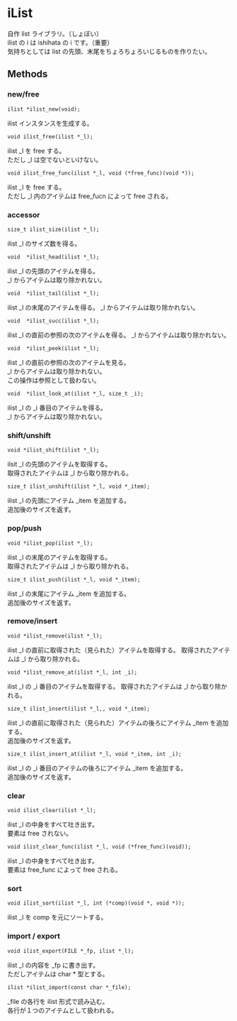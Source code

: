 # iList

自作 list ライブラリ。（しょぼい）   
ilist の i は ishihata の i です。（重要）   
気持ちとしては list の先頭、末尾をちょろちょろいじるものを作りたい。   

## Methods
### new/free

    ilist *ilist_new(void);

ilist インスタンスを生成する。

    void ilist_free(ilist *_l);

ilist _l を free する。   
ただし _l は空でないといけない。

    void ilist_free_func(ilist *_l, void (*free_func)(void *));

ilist _l を free する。   
ただし _l 内のアイテムは free_fucn によって free される。

### accessor

    size_t ilist_size(ilist *_l);

ilist _l のサイズ数を得る。

    void  *ilist_head(ilist *_l);

ilist _l の先頭のアイテムを得る。  
_l からアイテムは取り除かれない。

    void  *ilist_tail(ilist *_l);

ilist _l の末尾のアイテムを得る。
_l からアイテムは取り除かれない。

    void  *ilist_succ(ilist *_l);

ilist _l の直前の参照の次のアイテムを得る。
_l からアイテムは取り除かれない。

    void  *ilist_peek(ilist *_l);

ilist _l の直前の参照の次のアイテムを見る。  
_l からアイテムは取り除かれない。  
この操作は参照として扱わない。

    void  *ilist_look_at(ilist *_l, size_t _i);

ilist _l の _i 番目のアイテムを得る。  
_l からアイテムは取り除かれない。

### shift/unshift

    void *ilist_shift(ilist *_l);

ilsit _l の先頭のアイテムを取得する。   
取得されたアイテムは _l から取り除かれる。

    size_t ilist_unshift(ilist *_l, void *_item);

ilist _l の先頭にアイテム _item を追加する。   
追加後のサイズを返す。

### pop/push

    void *ilist_pop(ilist *_l);

ilist _l の末尾のアイテムを取得する。   
取得されたアイテムは _l から取り除かれる。

    size_t ilist_push(ilist *_l, void *_item);

ilist _l の末尾にアイテム _item を追加する。   
追加後のサイズを返す。


### remove/insert

    void *ilist_remove(ilist *_l);

ilist _l の直前に取得された（見られた）アイテムを取得する。
取得されたアイテムは _l から取り除かれる。

    void *ilist_remove_at(ilist *_l, int _i);

ilist _l の _i 番目のアイテムを取得する。
取得されたアイテムは _l から取り除かれる。


    size_t ilist_insert(ilist *_l,, void *_item);

ilist _l の直前に取得された（見られた）アイテムの後ろにアイテム _item を追加する。  
追加後のサイズを返す。

    size_t ilist_insert_at(ilist *_l, void *_item, int _i);

ilist _l の _i 番目のアイテムの後ろにアイテム _item を追加する。  
追加後のサイズを返す。

### clear

    void ilist_clear(ilist *_l);

ilist _l の中身をすべて吐き出す。   
要素は free されない。

    void ilist_clear_func(ilist *_l, void (*free_func)(void));

ilist _l の中身をすべて吐き出す。   
要素は free_func によって free される。

### sort

    void ilist_sort(ilist *_l, int (*comp)(void *, void *));

ilist _l を comp を元にソートする。


### import / export

    void ilist_export(FILE *_fp, ilist *_l);

ilist _l の内容を _fp に書き出す。  
ただしアイテムは char * 型とする。

    ilist *ilist_import(const char *_file);

_file の各行を ilist 形式で読み込む。  
各行が１つのアイテムとして扱われる。
